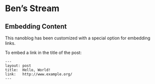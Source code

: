 Ben’s Stream
============

Embedding Content
-----------------

This nanoblog has been customized with a special option for embedding links.

To embed a link in the title of the post:

    ---
    layout: post
    title:  Hello, World!
    link:   http://www.example.org/
    ---